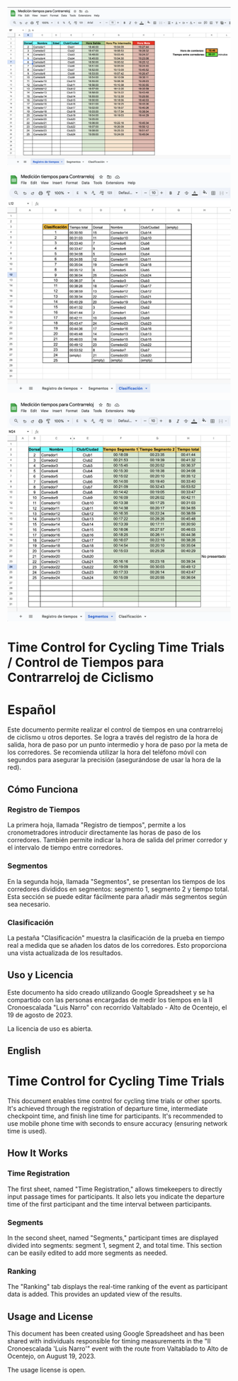 ![Resigro de tiempos](./Registro_de_tiempos.png)

![Clasificacion](./Clasificacion.png)

![Segmentos](./Segmentos.png)

# Time Control for Cycling Time Trials / Control de Tiempos para Contrarreloj de Ciclismo

# Español

Este documento permite realizar el control de tiempos en una contrarreloj de ciclismo u otros deportes. Se logra a través del registro de la hora de salida, hora de paso por un punto intermedio y hora de paso por la meta de los corredores. Se recomienda utilizar la hora del teléfono móvil con segundos para asegurar la precisión (asegurándose de usar la hora de la red).

## Cómo Funciona

### Registro de Tiempos

La primera hoja, llamada "Registro de tiempos", permite a los cronometradores introducir directamente las horas de paso de los corredores. También permite indicar la hora de salida del primer corredor y el intervalo de tiempo entre corredores.

### Segmentos

En la segunda hoja, llamada "Segmentos", se presentan los tiempos de los corredores divididos en segmentos: segmento 1, segmento 2 y tiempo total. Esta sección se puede editar fácilmente para añadir más segmentos según sea necesario.

### Clasificación

La pestaña "Clasificación" muestra la clasificación de la prueba en tiempo real a medida que se añaden los datos de los corredores. Esto proporciona una vista actualizada de los resultados.

## Uso y Licencia

Este documento ha sido creado utilizando Google Spreadsheet y se ha compartido con las personas encargadas de medir los tiempos en la II Cronoescalada "Luis Narro" con recorrido Valtablado - Alto de Ocentejo, el 19 de agosto de 2023.

La licencia de uso es abierta.

## English

# Time Control for Cycling Time Trials

This document enables time control for cycling time trials or other sports. It's achieved through the registration of departure time, intermediate checkpoint time, and finish line time for participants. It's recommended to use mobile phone time with seconds to ensure accuracy (ensuring network time is used).

## How It Works

### Time Registration

The first sheet, named "Time Registration," allows timekeepers to directly input passage times for participants. It also lets you indicate the departure time of the first participant and the time interval between participants.

### Segments

In the second sheet, named "Segments," participant times are displayed divided into segments: segment 1, segment 2, and total time. This section can be easily edited to add more segments as needed.

### Ranking

The "Ranking" tab displays the real-time ranking of the event as participant data is added. This provides an updated view of the results.

## Usage and License

This document has been created using Google Spreadsheet and has been shared with individuals responsible for timing measurements in the "II Cronoescalada 'Luis Narro'" event with the route from Valtablado to Alto de Ocentejo, on August 19, 2023.

The usage license is open.
